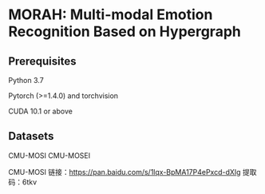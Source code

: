 # MORAH: Multi-modal Emotion Recognition Based on Hypergraph
## Prerequisites
Python 3.7

Pytorch (>=1.4.0) and torchvision

CUDA 10.1 or above
## Datasets
CMU-MOSI  CMU-MOSEI

CMU-MOSI 链接：https://pan.baidu.com/s/1lqx-BpMA17P4ePxcd-dXIg 
提取码：6tkv
